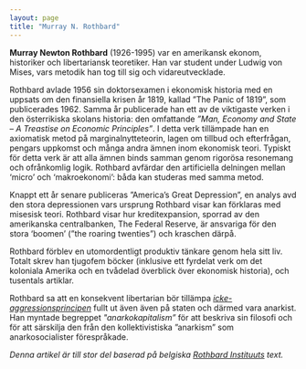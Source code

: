 ```yaml
---
layout: page
title: "Murray N. Rothbard"
---
```


**Murray Newton Rothbard** (1926-1995) var en amerikansk ekonom, historiker och libertariansk teoretiker. Han var student under Ludwig von Mises, vars metodik han tog till sig och vidareutvecklade.

Rothbard avlade 1956 sin doktorsexamen i ekonomisk historia med en uppsats om  den finansiella krisen år 1819, kallad ”The Panic of 1819”, som publicerades 1962. Samma år publicerade han ett av de viktigaste verken i den österrikiska skolans historia: den omfattande *”Man, Economy and State – A Treastise on Economic Principles”*. I detta verk tillämpade han en axiomatisk metod på marginalnytteteorin, lagen om tillbud och efterfrågan, pengars uppkomst och många andra ämnen inom ekonomisk teori. Typiskt för detta verk är att alla ämnen binds samman genom rigorösa resonemang och ofrånkomlig logik. Rothbard avfärdar den artificiella delningen mellan ‘micro’ och ‘makroekonomi’: båda kan studeras med samma metod.

Knappt ett år senare publiceras ”America’s Great Depression”, en analys avd den stora depressionen vars ursprung Rothbard visar kan förklaras med misesisk teori. Rothbard visar hur kreditexpansion, sporrad av den amerikanska centralbanken, The Federal Reserve, är ansvariga för den stora ‘boomen’ (”the roaring twenties”) och kraschen därpå.

Rothbard förblev en utomordentligt produktiv tänkare genom hela sitt liv. Totalt skrev han tjugofem böcker (inklusive ett fyrdelat verk om det koloniala Amerika och en tvådelad överblick över ekonomisk historia), och tusentals artiklar.

Rothbard sa att en konsekvent libertarian bör tillämpa *[icke-aggressionsprincipen](https://en.wikipedia.org/wiki/Non-aggression_principle)* fullt ut även även på staten och därmed vara anarkist. Han myntade begreppet *"anarkokapitalism”* för att beskriva sin filosofi och för att särskilja den från den kollektivistiska ”anarkism” som anarkosocialister förespråkade.

*Denna artikel är till stor del baserad på belgiska [Rothbard Instituuts](http://rothbard.be/faq) text.*